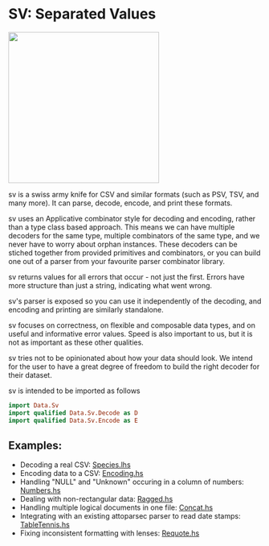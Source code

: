 # SV: Separated Values

<img src="http://i.imgur.com/0h9dFhl.png" width="300px"/>

sv is a swiss army knife for CSV and similar formats (such as PSV, TSV,
and many more). It can parse, decode, encode, and print these formats.

sv uses an Applicative combinator style for decoding and encoding, rather
than a type class based approach. This means we can have multiple decoders
for the same type, multiple combinators of the same type, and we never have
to worry about orphan instances. These decoders can be stiched together from
provided primitives and combinators, or you can build one out of a parser
from your favourite parser combinator library.

sv returns values for all errors that occur - not just the first. Errors have
more structure than just a string, indicating what went wrong.

sv's parser is exposed so you can use it independently of the decoding, and
encoding and printing are similarly standalone.

sv focuses on correctness, on flexible and composable data types,
and on useful and informative error values.
Speed is also important to us, but it is not as important as these other
qualities.

sv tries not to be opinionated about how your data should look. We intend for
the user to have a great degree of freedom to build the right decoder for
their dataset.

sv is intended to be imported as follows

```hs
import Data.Sv
import qualified Data.Sv.Decode as D
import qualified Data.Sv.Encode as E
```

## Examples:

* Decoding a real CSV: [Species.lhs](https://github.com/qfpl/sv/blob/master/examples/src/Data/Sv/Example/Species.lhs)
* Encoding data to a CSV: [Encoding.hs](https://github.com/qfpl/sv/blob/master/examples/src/Data/Sv/Example/Encoding.hs)
* Handling "NULL" and "Unknown" occuring in a column of numbers: [Numbers.hs](https://github.com/qfpl/sv/blob/master/examples/src/Data/Sv/Example/Numbers.hs)
* Dealing with non-rectangular data: [Ragged.hs](https://github.com/qfpl/sv/blob/master/examples/src/Data/Sv/Example/Ragged.hs)
* Handling multiple logical documents in one file: [Concat.hs](https://github.com/qfpl/sv/blob/master/examples/src/Data/Sv/Example/Concat.hs)
* Integrating with an existing attoparsec parser to read date stamps: [TableTennis.hs](https://github.com/qfpl/sv/blob/master/examples/src/Data/Sv/Example/TableTennis.hs)
* Fixing inconsistent formatting with lenses: [Requote.hs](https://github.com/qfpl/sv/blob/master/examples/src/Data/Sv/Example/Requote.hs)

